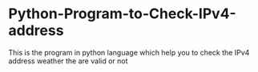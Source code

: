 # Python-Program-to-Check-IPv4-address
This is the program in python language which help you to check the IPv4 address weather the are valid or not
